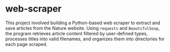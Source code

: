 # web-scraper
This project involved building a Python-based web scraper to extract and save articles from the Nature website. Using `requests` and `BeautifulSoup`, the program retrieves article content filtered by user-defined types, processes titles into valid filenames, and organizes them into directories for each page scraped.
